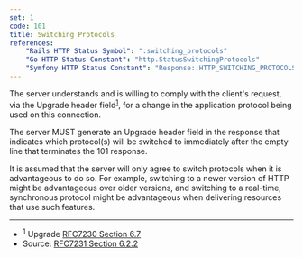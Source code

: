 ```yaml
---
set: 1
code: 101
title: Switching Protocols
references:
    "Rails HTTP Status Symbol": ":switching_protocols"
    "Go HTTP Status Constant": "http.StatusSwitchingProtocols"
    "Symfony HTTP Status Constant": "Response::HTTP_SWITCHING_PROTOCOLS"
---
```


The server understands and is willing to comply with the client's request, via
the Upgrade header field<sup>[1](#ref-1)</sup>, for a change in the application
protocol being used on this connection.

The server MUST generate an Upgrade header field in the response that indicates
which protocol(s) will be switched to immediately after the empty line that
terminates the 101 response.

It is assumed that the server will only agree to switch protocols when it is
advantageous to do so. For example, switching to a newer version of HTTP might
be advantageous over older versions, and switching to a real-time, synchronous
protocol might be advantageous when delivering resources that use such features.

---

* <span id="ref-1"><sup>1</sup> Upgrade [RFC7230 Section 6.7][2]</span>
* Source: [RFC7231 Section 6.2.2][1]

[1]: <http://tools.ietf.org/html/rfc7231#section-6.2.2>
[2]: <http://tools.ietf.org/html/rfc7230#section-6.7>
